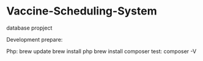# Vaccine-Scheduling-System

database propject 

Development prepare: 

Php:
brew update
brew install php
brew install composer
test: composer -V